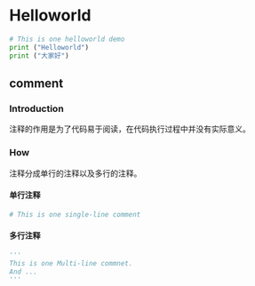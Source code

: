 # Helloworld

```python
# This is one helloworld demo
print ("Helloworld")
print ("大家好")
```

## comment
### Introduction
注释的作用是为了代码易于阅读，在代码执行过程中并没有实际意义。
### How 
注释分成单行的注释以及多行的注释。
#### 单行注释
```python
# This is one single-line comment
```
#### 多行注释
```python
'''
This is one Multi-line commnet.
And ...
'''
```